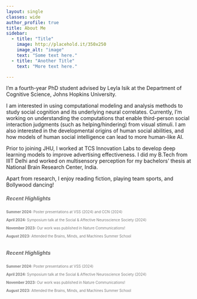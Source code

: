 ```yaml
---
layout: single
classes: wide
author_profile: true
title: About Me
sidebar:
  - title: "Title"
    image: http://placehold.it/350x250
    image_alt: "image"
    text: "Some text here."
  - title: "Another Title"
    text: "More text here."

---
```


I’m a fourth-year PhD student advised by Leyla Isik at the Department of Cognitive Science, Johns Hopkins University.

I am interested in using computational modeling and analysis methods to study social cognition and its underlying neural correlates. Currently, I’m working on understanding the computations that enable third-person social interaction judgments (such as helping/hindering) from visual stimuli. I am also interested in the developmental origins of human social abilities, and how models of human social intelligence can lead to more human-like AI.

Prior to joining JHU, I worked at TCS Innovation Labs to develop deep learning models to improve advertising effectiveness. I did my B.Tech from IIIT Delhi and worked on multisensory perception for my bachelors’ thesis at National Brain Research Center, India.

Apart from research, I enjoy reading fiction, playing team sports, and Bollywood dancing!

##### <span style="color: #696969;">Recent Highlights</span>

<p style="color: #7d7d7d; font-size: 0.7em;">
<strong>Summer 2024:</strong> Poster presentations at VSS (2024) and CCN (2024) <br> <br>
<strong>April 2024:</strong> Symposium talk at the Social & Affective Neuroscience Society (2024) <br> <br>
<strong>November 2023:</strong> Our work was published in Nature Communications! <br> <br>
<strong>August 2023:</strong> Attended the Brains, Minds, and Machines Summer School <br> <br>
</p>

<aside class="sidebar">
<h5><span style="color: #696969;">Recent Highlights</span></h5>
<p style="color: #7d7d7d; font-size: 0.7em;">
   <strong>Summer 2024:</strong> Poster presentations at VSS (2024) <br><br>
   <strong>April 2024:</strong> Symposium talk at the Social & Affective Neuroscience Society (2024) <br><br>
   <strong>November 2023:</strong> Our work was published in Nature Communications! <br><br>
   <strong>August 2023:</strong> Attended the Brains, Minds, and Machines Summer School <br>
</p>
</aside>


